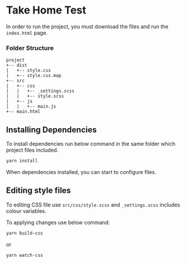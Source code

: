 # Take Home Test
In order to run the project, you must download the files and run the `index.html` page.

### Folder Structure
```
project
+-- dist
|   +-- style.css
|   +-- style.css.map
+-- src
|   +-- css
|   |   +-- _settings.scss
|   |   +-- style.scss
|   +-- js
|   |   +-- main.js
+-- main.html
```

## Installing Dependencies
To install dependencies run below command in the same folder which project files included.

```bash
yarn install
```

When dependencies installed, you can start to configure files.

## Editing style files
To editing CSS file use `src/css/style.scss` and `_settings.scss` includes colour variables. 

To applying changes use below command:
```bash
yarn build-css
```

or 

```bash
yarn watch-css
```

